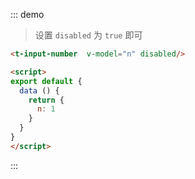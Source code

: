 ::: demo
> 设置 `disabled` 为 `true` 即可
```html
<t-input-number  v-model="n" disabled/>

<script>
export default {
  data () {
    return {
      n: 1
    }
  }
}
</script>
```
:::
